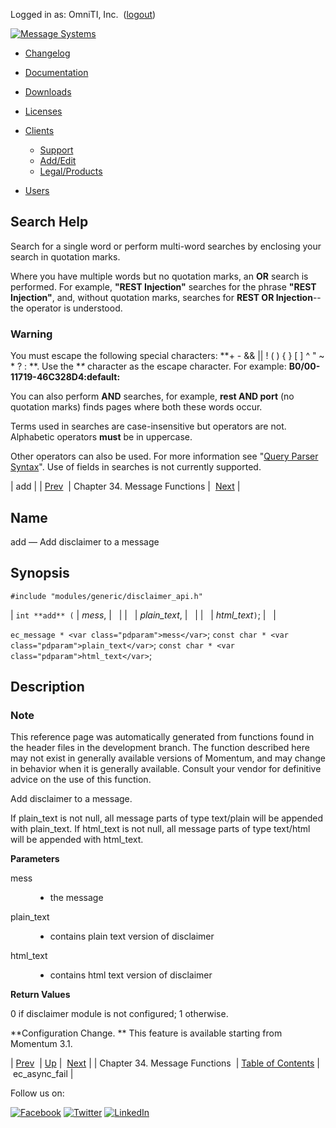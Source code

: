 Logged in as: OmniTI, Inc.  ([logout](https://support.messagesystems.com/logout.php))

[![Message Systems](https://support.messagesystems.com/images/ms-white205.png)](https://support.messagesystems.com/start.php) 

*   [Changelog](https://support.messagesystems.com/start.php?show=changelog)
*   [Documentation](https://support.messagesystems.com/docs/)
*   [Downloads](https://support.messagesystems.com/start.php)

*   [Licenses](https://support.messagesystems.com/license_summary.php)
*   <a href="">Clients</a>
    *   [Support](https://support.messagesystems.com/cs.php)
    *   [Add/Edit](https://support.messagesystems.com/edit_client.php)
    *   [Legal/Products](https://support.messagesystems.com/edit_products.php)
*   [Users](https://support.messagesystems.com/edit_customer.php)

## Search Help

Search for a single word or perform multi-word searches by enclosing your search in quotation marks.

Where you have multiple words but no quotation marks, an **OR** search is performed. For example, **"REST Injection"** searches for the phrase **"REST Injection"**, and, without quotation marks, searches for **REST OR Injection**--the operator is understood.

### Warning

You must escape the following special characters: **+ - && || ! ( ) { } [ ] ^ " ~ * ? : \**. Use the **\** character as the escape character. For example: **B0/00-11719-46C328D4\:default\:**

You can also perform **AND** searches, for example, **rest AND port** (no quotation marks) finds pages where both these words occur.

Terms used in searches are case-insensitive but operators are not. Alphabetic operators **must** be in uppercase.

Other operators can also be used. For more information see "[Query Parser Syntax](https://lucene.apache.org/core/old_versioned_docs/versions/3_0_0/queryparsersyntax.html)". Use of fields in searches is not currently supported.

| add |
| [Prev](ec_message.php)  | Chapter 34. Message Functions |  [Next](apis.ec_async_fail.php) |

<a name="apis.add"></a>
## Name

add — Add disclaimer to a message

## Synopsis

`#include "modules/generic/disclaimer_api.h"`

| `int **add** (` | <var class="pdparam">mess</var>, |   |
|   | <var class="pdparam">plain_text</var>, |   |
|   | <var class="pdparam">html_text</var>`)`; |   |

`ec_message * <var class="pdparam">mess</var>`;
`const char * <var class="pdparam">plain_text</var>`;
`const char * <var class="pdparam">html_text</var>`;<a name="idp27663952"></a>
## Description

### Note

This reference page was automatically generated from functions found in the header files in the development branch. The function described here may not exist in generally available versions of Momentum, and may change in behavior when it is generally available. Consult your vendor for definitive advice on the use of this function.

Add disclaimer to a message.

If plain_text is not null, all message parts of type text/plain will be appended with plain_text. If html_text is not null, all message parts of type text/html will be appended with html_text.

**Parameters**

<dl class="variablelist">

<dt>mess</dt>

<dd>

- the message

</dd>

<dt>plain_text</dt>

<dd>

- contains plain text version of disclaimer

</dd>

<dt>html_text</dt>

<dd>

- contains html text version of disclaimer

</dd>

</dl>

**Return Values**

0 if disclaimer module is not configured; 1 otherwise.

**Configuration Change. ** This feature is available starting from Momentum 3.1.

| [Prev](ec_message.php)  | [Up](ec_message.php) |  [Next](apis.ec_async_fail.php) |
| Chapter 34. Message Functions  | [Table of Contents](index.php) |  ec_async_fail |

Follow us on:

[![Facebook](https://support.messagesystems.com/images/icon-facebook.png)](http://www.facebook.com/messagesystems) [![Twitter](https://support.messagesystems.com/images/icon-twitter.png)](http://twitter.com/#!/MessageSystems) [![LinkedIn](https://support.messagesystems.com/images/icon-linkedin.png)](http://www.linkedin.com/company/message-systems)